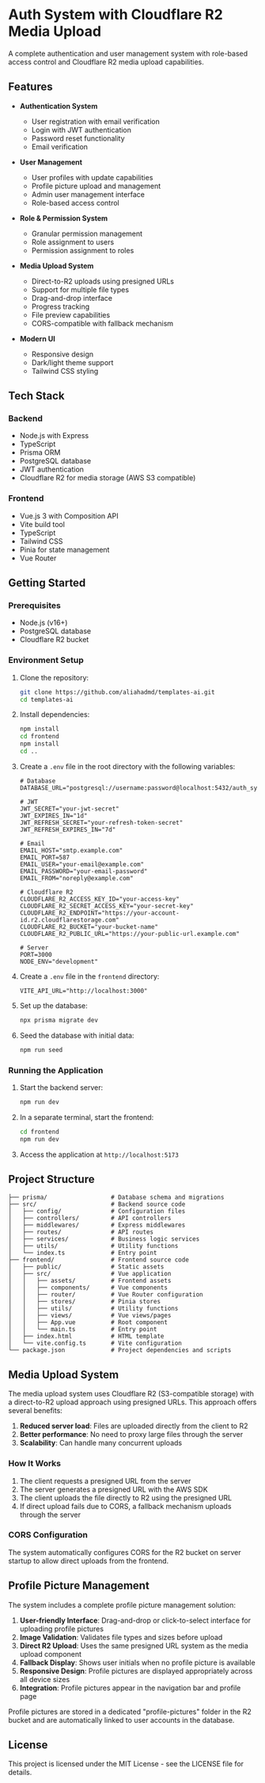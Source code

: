 # Auth System with Cloudflare R2 Media Upload

A complete authentication and user management system with role-based access control and Cloudflare R2 media upload capabilities.

## Features

- **Authentication System**
  - User registration with email verification
  - Login with JWT authentication
  - Password reset functionality
  - Email verification

- **User Management**
  - User profiles with update capabilities
  - Profile picture upload and management
  - Admin user management interface
  - Role-based access control

- **Role & Permission System**
  - Granular permission management
  - Role assignment to users
  - Permission assignment to roles

- **Media Upload System**
  - Direct-to-R2 uploads using presigned URLs
  - Support for multiple file types
  - Drag-and-drop interface
  - Progress tracking
  - File preview capabilities
  - CORS-compatible with fallback mechanism

- **Modern UI**
  - Responsive design
  - Dark/light theme support
  - Tailwind CSS styling

## Tech Stack

### Backend
- Node.js with Express
- TypeScript
- Prisma ORM
- PostgreSQL database
- JWT authentication
- Cloudflare R2 for media storage (AWS S3 compatible)

### Frontend
- Vue.js 3 with Composition API
- Vite build tool
- TypeScript
- Tailwind CSS
- Pinia for state management
- Vue Router

## Getting Started

### Prerequisites

- Node.js (v16+)
- PostgreSQL database
- Cloudflare R2 bucket

### Environment Setup

1. Clone the repository:
   ```bash
   git clone https://github.com/aliahadmd/templates-ai.git
   cd templates-ai
   ```

2. Install dependencies:
   ```bash
   npm install
   cd frontend
   npm install
   cd ..
   ```

3. Create a `.env` file in the root directory with the following variables:
   ```
   # Database
   DATABASE_URL="postgresql://username:password@localhost:5432/auth_system"

   # JWT
   JWT_SECRET="your-jwt-secret"
   JWT_EXPIRES_IN="1d"
   JWT_REFRESH_SECRET="your-refresh-token-secret"
   JWT_REFRESH_EXPIRES_IN="7d"

   # Email
   EMAIL_HOST="smtp.example.com"
   EMAIL_PORT=587
   EMAIL_USER="your-email@example.com"
   EMAIL_PASSWORD="your-email-password"
   EMAIL_FROM="noreply@example.com"

   # Cloudflare R2
   CLOUDFLARE_R2_ACCESS_KEY_ID="your-access-key"
   CLOUDFLARE_R2_SECRET_ACCESS_KEY="your-secret-key"
   CLOUDFLARE_R2_ENDPOINT="https://your-account-id.r2.cloudflarestorage.com"
   CLOUDFLARE_R2_BUCKET="your-bucket-name"
   CLOUDFLARE_R2_PUBLIC_URL="https://your-public-url.example.com"

   # Server
   PORT=3000
   NODE_ENV="development"
   ```

4. Create a `.env` file in the `frontend` directory:
   ```
   VITE_API_URL="http://localhost:3000"
   ```

5. Set up the database:
   ```bash
   npx prisma migrate dev
   ```

6. Seed the database with initial data:
   ```bash
   npm run seed
   ```

### Running the Application

1. Start the backend server:
   ```bash
   npm run dev
   ```

2. In a separate terminal, start the frontend:
   ```bash
   cd frontend
   npm run dev
   ```

3. Access the application at `http://localhost:5173`

## Project Structure

```
├── prisma/                  # Database schema and migrations
├── src/                     # Backend source code
│   ├── config/              # Configuration files
│   ├── controllers/         # API controllers
│   ├── middlewares/         # Express middlewares
│   ├── routes/              # API routes
│   ├── services/            # Business logic services
│   ├── utils/               # Utility functions
│   └── index.ts             # Entry point
├── frontend/                # Frontend source code
│   ├── public/              # Static assets
│   ├── src/                 # Vue application
│   │   ├── assets/          # Frontend assets
│   │   ├── components/      # Vue components
│   │   ├── router/          # Vue Router configuration
│   │   ├── stores/          # Pinia stores
│   │   ├── utils/           # Utility functions
│   │   ├── views/           # Vue views/pages
│   │   ├── App.vue          # Root component
│   │   └── main.ts          # Entry point
│   ├── index.html           # HTML template
│   └── vite.config.ts       # Vite configuration
└── package.json             # Project dependencies and scripts
```

## Media Upload System

The media upload system uses Cloudflare R2 (S3-compatible storage) with a direct-to-R2 upload approach using presigned URLs. This approach offers several benefits:

1. **Reduced server load**: Files are uploaded directly from the client to R2
2. **Better performance**: No need to proxy large files through the server
3. **Scalability**: Can handle many concurrent uploads

### How It Works

1. The client requests a presigned URL from the server
2. The server generates a presigned URL with the AWS SDK
3. The client uploads the file directly to R2 using the presigned URL
4. If direct upload fails due to CORS, a fallback mechanism uploads through the server

### CORS Configuration

The system automatically configures CORS for the R2 bucket on server startup to allow direct uploads from the frontend.

## Profile Picture Management

The system includes a complete profile picture management solution:

1. **User-friendly Interface**: Drag-and-drop or click-to-select interface for uploading profile pictures
2. **Image Validation**: Validates file types and sizes before upload
3. **Direct R2 Upload**: Uses the same presigned URL system as the media upload component
4. **Fallback Display**: Shows user initials when no profile picture is available
5. **Responsive Design**: Profile pictures are displayed appropriately across all device sizes
6. **Integration**: Profile pictures appear in the navigation bar and profile page

Profile pictures are stored in a dedicated "profile-pictures" folder in the R2 bucket and are automatically linked to user accounts in the database.

## License

This project is licensed under the MIT License - see the LICENSE file for details. 